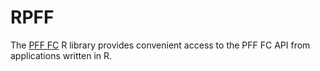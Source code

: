 # RPFF
The [PFF FC](http://fc.pff.com/) R library provides convenient access to the PFF FC API from applications written in R.
